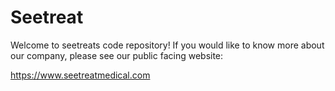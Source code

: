 # Seetreat

Welcome to seetreats code repository! If you would like to know more about our company, please see our public facing website:

https://www.seetreatmedical.com
